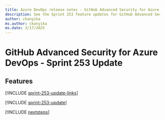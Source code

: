 ```yaml
---
title: Azure DevOps release notes - GitHub Advanced Security for Azure DevOps 253 Update
description: See the Sprint 253 feature updates for GitHub Advanced Security for Azure DevOps, including next steps.
author: ckanyika
ms.author: ckanyika
ms.date: 3/17/2025
---
```


# GitHub Advanced Security for Azure DevOps - Sprint 253 Update

## Features

[!INCLUDE [sprint-253-update-links](../includes/ghazdo/sprint-253-update-links.md)]

[!INCLUDE [sprint-253-update](../includes/ghazdo/sprint-253-update.md)]

[!INCLUDE [nextsteps](../includes/nextsteps.md)]

